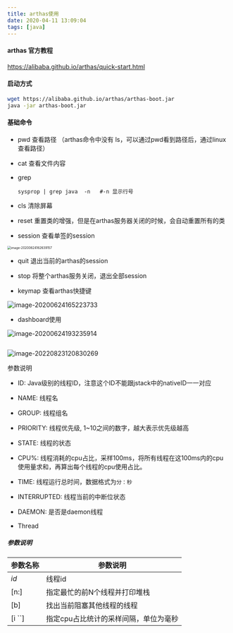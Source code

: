 ```yaml
---
title: arthas使用
date: 2020-04-11 13:09:04
tags: [java]
---
```


####  arthas 官方教程

https://alibaba.github.io/arthas/quick-start.html



#### 启动方式

```bash
wget https://alibaba.github.io/arthas/arthas-boot.jar
java -jar arthas-boot.jar
```





#### 基础命令

- pwd  查看路径 （arthas命令中没有 ls，可以通过pwd看到路径后，通过linux查看路径）
- cat    查看文件内容

- grep      

  ```
  sysprop | grep java  -n   #-n 显示行号
  ```

  

- cls   清除屏幕
- reset  重置类的增强，但是在arthas服务器关闭的时候，会自动重置所有的类
- session  查看单签的session

<img src="http://guxiangflyimagebucket.oss-cn-beijing.aliyuncs.com/img/image-20200624162639157.png" alt="image-20200624162639157" style="zoom:50%;" />

- quit   退出当前的arthas的session
- stop  将整个arthas服务关闭，退出全部session



- keymap   查看arthas快捷键

![image-20200624165223733](http://guxiangflyimagebucket.oss-cn-beijing.aliyuncs.com/img/image-20200624165223733.png)





- dashboard使用

![image-20200624193235914](http://guxiangflyimagebucket.oss-cn-beijing.aliyuncs.com/img/image-20200624193235914.png)

```

```

![image-20220823120830269](http://guxiangflyimagebucket.oss-cn-beijing.aliyuncs.com/img/image-20220823120830269.png)

参数说明

- ID: Java级别的线程ID，注意这个ID不能跟jstack中的nativeID一一对应
- NAME: 线程名
- GROUP: 线程组名
- PRIORITY: 线程优先级, 1~10之间的数字，越大表示优先级越高
- STATE: 线程的状态
- CPU%: 线程消耗的cpu占比，采样100ms，将所有线程在这100ms内的cpu使用量求和，再算出每个线程的cpu使用占比。
- TIME: 线程运行总时间，数据格式为`分：秒`
- INTERRUPTED: 线程当前的中断位状态
- DAEMON: 是否是daemon线程

- Thread

##### 参数说明

| 参数名称 | 参数说明                              |
| -------- | ------------------------------------- |
| *id*     | 线程id                                |
| [n:]     | 指定最忙的前N个线程并打印堆栈         |
| [b]      | 找出当前阻塞其他线程的线程            |
| [i ``]   | 指定cpu占比统计的采样间隔，单位为毫秒 |





